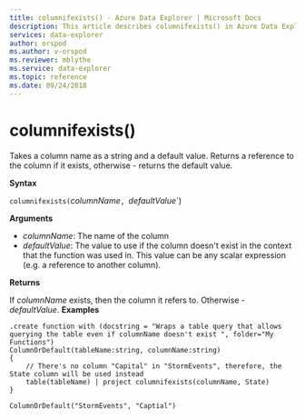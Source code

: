 ```yaml
---
title: columnifexists() - Azure Data Explorer | Microsoft Docs
description: This article describes columnifexists() in Azure Data Explorer.
services: data-explorer
author: orspod
ms.author: v-orspod
ms.reviewer: mblythe
ms.service: data-explorer
ms.topic: reference
ms.date: 09/24/2018
---
```

# columnifexists()

Takes a column name as a string and a default value. Returns a reference to the column if it exists, 
otherwise - returns the default value.

**Syntax**

`columnifexists(`*columnName*`, `*defaultValue*`)

**Arguments**

* *columnName*: The name of the column
* *defaultValue*: The value to use if the column doesn't exist in the context that the function was used in.
				  This value can be any scalar expression (e.g. a reference to another column).

**Returns**

If *columnName* exists, then the column it refers to. Otherwise - *defaultValue*.
**Examples**

```kusto
.create function with (docstring = "Wraps a table query that allows querying the table even if columnName doesn't exist ", folder="My Functions")
ColumnOrDefault(tableName:string, columnName:string)
{
	// There's no column "Capital" in "StormEvents", therefore, the State column will be used instead
	table(tableName) | project columnifexists(columnName, State)
}

ColumnOrDefault("StormEvents", "Captial")
```